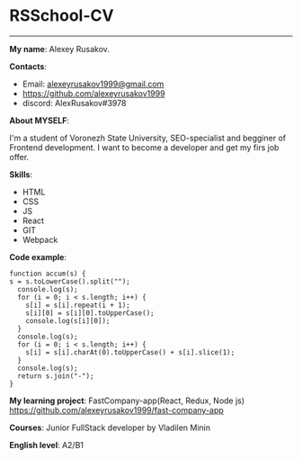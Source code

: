 # RSSchool-CV

---

**My name**: Alexey Rusakov.

**Contacts**:

- Email: alexeyrusakov1999@gmail.com
- https://github.com/alexeyrusakov1999
- discord: AlexRusakov#3978

**About MYSELF**:

I'm a student of Voronezh State University, SEO-specialist and begginer of Frontend development. I want to become a developer and get my firs job offer.

**Skills**:

- HTML
- CSS
- JS
- React
- GIT
- Webpack

**Code example**:

```
function accum(s) {
s = s.toLowerCase().split("");
  console.log(s);
  for (i = 0; i < s.length; i++) {
    s[i] = s[i].repeat(i + 1);
    s[i][0] = s[i][0].toUpperCase();
    console.log(s[i][0]);
  }
  console.log(s);
  for (i = 0; i < s.length; i++) {
    s[i] = s[i].charAt(0).toUpperCase() + s[i].slice(1);
  }
  console.log(s);
  return s.join("-");
}
```

**My learning project**:
FastCompany-app(React, Redux, Node js)
https://github.com/alexeyrusakov1999/fast-company-app

**Courses**: Junior FullStack developer by Vladilen Minin

**English level**: A2/B1
